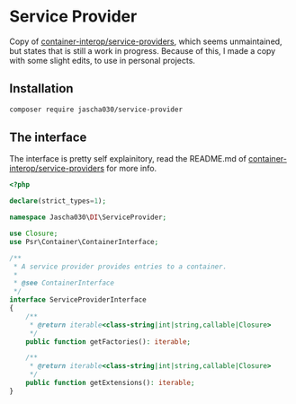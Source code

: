 # Service Provider

Copy of [container-interop/service-providers](https://github.com/container-interop/service-provider), which seems unmaintained, but states that is still a work in progress.
Because of this, I made a copy with some slight edits, to use in personal projects.

## Installation

```sh
composer require jascha030/service-provider
```

## The interface

The interface is pretty self explainitory, read the README.md of [container-interop/service-providers](https://github.com/container-interop/service-provider) for more info.

```php
<?php

declare(strict_types=1);

namespace Jascha030\DI\ServiceProvider;

use Closure;
use Psr\Container\ContainerInterface;

/**
 * A service provider provides entries to a container.
 *
 * @see ContainerInterface
 */
interface ServiceProviderInterface
{
    /**
     * @return iterable<class-string|int|string,callable|Closure>
     */
    public function getFactories(): iterable;

    /**
     * @return iterable<class-string|int|string,callable|Closure>
     */
    public function getExtensions(): iterable;
}
```
